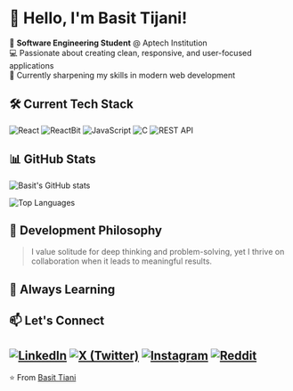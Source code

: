 # 👋 Hello, I'm Basit Tijani!

🚀 **Software Engineering Student** @ Aptech Institution  
💻 Passionate about creating clean, responsive, and user-focused applications  
🌱 Currently sharpening my skills in modern web development

## 🛠️ Current Tech Stack

![React](https://img.shields.io/badge/React-61DAFB?style=for-the-badge&logo=react&logoColor=black)
![ReactBit](https://img.shields.io/badge/ReactBit-61DAFB?style=for-the-badge&logo=react&logoColor=black)
![JavaScript](https://img.shields.io/badge/JavaScript-F7DF1E?style=for-the-badge&logo=javascript&logoColor=black)
![C](https://img.shields.io/badge/C-00599C?style=for-the-badge&logo=c&logoColor=white)
![REST API](https://img.shields.io/badge/REST_API-FF6C37?style=for-the-badge&logo=node.js&logoColor=white)


## 📊 GitHub Stats

![Basit's GitHub stats](https://github-readme-stats.vercel.app/api?username=tijani-web&show_icons=true&theme=radical)

![Top Languages](https://github-readme-stats.vercel.app/api/top-langs/?username=tijani-web&layout=compact&theme=radical)

## 🧠 Development Philosophy

> I value solitude for deep thinking and problem-solving, yet I thrive on collaboration when it leads to meaningful results.

## 🌟 Always Learning

## 📫 Let's Connect

[![LinkedIn](https://img.shields.io/badge/LinkedIn-0077B5?style=for-the-badge&logo=linkedin&logoColor=white)](https://www.linkedin.com/in/basit-tijani-4362b3320/)
[![X (Twitter)](https://img.shields.io/badge/X_(Twitter)-000000?style=for-the-badge&logo=x&logoColor=white)](https://x.com/tijani_web)
[![Instagram](https://img.shields.io/badge/Instagram-E4405F?style=for-the-badge&logo=instagram&logoColor=white)](https://www.instagram.com/tijanidev/)
[![Reddit](https://img.shields.io/badge/Reddit-FF4500?style=for-the-badge&logo=reddit&logoColor=white)](https://www.reddit.com/user/tijaniWebDev)
---

⭐️ From [Basit Tiani](https://github.com/tijani-web)
